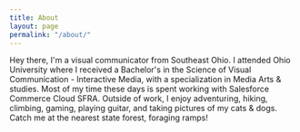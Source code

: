 ```yaml
---
title: About
layout: page
permalink: "/about/"
---
```


<section id="about">
    <p>Hey there, I'm a visual communicator from Southeast Ohio. I attended Ohio University where I received a Bachelor's in the Science of Visual Communication - Interactive Media, with a specialization in Media Arts &amp; studies. Most of my time these days is spent working with Salesforce Commerce Cloud SFRA. Outside of work, I enjoy adventuring, hiking, climbing, gaming, playing guitar, and taking pictures of my cats &amp; dogs. Catch me at the nearest state forest, foraging ramps!</p>
    <div class="photos">
        <img src="../assets/img/about/" alt="">
        <img src="../assets/img/about/" alt="">
        <img src="../assets/img/about/" alt="">
    </div>
</section>